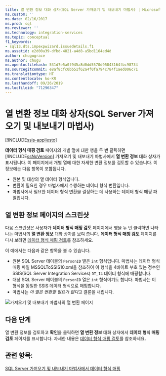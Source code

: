 ```yaml
---
title: 열 변환 정보 대화 상자(SQL Server 가져오기 및 내보내기 마법사) | Microsoft Docs
ms.custom: ''
ms.date: 02/16/2017
ms.prod: sql
ms.reviewer: ''
ms.technology: integration-services
ms.topic: conceptual
f1_keywords:
- sql13.dts.impexpwizard.issuedetails.f1
ms.assetid: e2d00a39-dfbd-4821-a4d8-a5bd1164ed4d
author: chugugrace
ms.author: chugu
ms.openlocfilehash: 531d7e5a0f945a8d0dd5570d95843164fbc98734
ms.sourcegitcommit: e8af8cfc0bb51f62a4f0fa794c784f1aed006c71
ms.translationtype: HT
ms.contentlocale: ko-KR
ms.lasthandoff: 09/26/2019
ms.locfileid: "71296347"
---
```

# <a name="column-conversion-details-dialog-box-sql-server-import-and-export-wizard"></a>열 변환 정보 대화 상자(SQL Server 가져오기 및 내보내기 마법사)

[!INCLUDE[ssis-appliesto](../../includes/ssis-appliesto-ssvrpluslinux-asdb-asdw-xxx.md)]


  **데이터 형식 매핑 검토** 페이지의 개별 열에 대한 행을 두 번 클릭하면 [!INCLUDE[ssNoVersion](../../includes/ssnoversion-md.md)] 가져오기 및 내보내기 마법사에서 **열 변환 정보** 대화 상자가 표시됩니다. 이 페이지에서 개별 열에 대한 자세한 변환 정보를 검토할 수 있습니다. 이 정보에는 다음 항목이 포함됩니다.
-   원본 및 대상의 열 데이터 형식입니다.
-   변환이 필요한 경우 마법사에서 수행하는 데이터 형식 변환입니다.
-   마법사에서 필요한 데이터 형식 변환을 결정하는 데 사용하는 데이터 형식 매핑 파일입니다. 

## <a name="screen-shot-of-the-column-conversion-details-page"></a>열 변환 정보 페이지의 스크린샷 
 다음 스크린샷은 사용자가 **데이터 형식 매핑 검토** 페이지에서 행을 두 번 클릭하면 나타나는 마법사의 **열 변환 정보** 대화 상자를 보여 줍니다. **데이터 형식 매핑 검토** 페이지를 다시 보려면 [데이터 형식 매핑 검토](../../integration-services/import-export-data/review-data-type-mapping-sql-server-import-and-export-wizard.md)를 참조하세요.
 
이 예에서는 다음과 같은 항목을 볼 수 있습니다.
-   원본 SQL Server 테이블의 `PersonID` 열은 `int` 형식입니다. 마법사는 데이터 형식 매핑 파일 MSSQLToSSIS10.xml을 참조하여 이 형식을 4바이트 부호 있는 정수인 SSIS(SQL Server Integration Services) `DT_I4` 데이터 형식에 매핑합니다.
-   대상 SQL Server 테이블의 `PersonID` 열은 `int` 형식이기도 합니다. 마법사는 이 형식을 동일한 SSIS 데이터 형식으로 매핑합니다.
-   마법사는 *이 열은 변환할 필요가 없다*고 결론을 내립니다.
 
  
 ![가져오기 및 내보내기 마법사의 열 변환 페이지](../../integration-services/import-export-data/media/column-conversion.png "가져오기 및 내보내기 마법사의 열 변환 페이지") 
  
## <a name="whats-next"></a>다음 단계  
 열 변환 정보를 검토하고 **확인**을 클릭하면 **열 변환 정보** 대화 상자에서 **데이터 형식 매핑 검토** 페이지를 표시합니다. 자세한 내용은 [데이터 형식 매핑 검토](../../integration-services/import-export-data/review-data-type-mapping-sql-server-import-and-export-wizard.md)를 참조하세요.  

## <a name="see-also"></a>관련 항목:
[SQL Server 가져오기 및 내보내기 마법사에서 데이터 형식 매핑](../../integration-services/import-export-data/data-type-mapping-in-the-sql-server-import-and-export-wizard.md)
